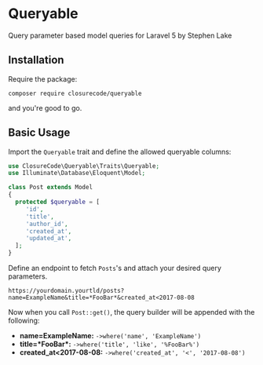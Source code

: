# Queryable
Query parameter based model queries for Laravel 5 by Stephen Lake

## Installation

Require the package:

`composer require closurecode/queryable`

and you're good to go.

## Basic Usage
Import the `Queryable` trait and define the allowed queryable columns:

```php
use ClosureCode\Queryable\Traits\Queryable;
use Illuminate\Database\Eloquent\Model;

class Post extends Model
{
  protected $queryable = [
     'id',
     'title',
     'author_id',
     'created_at',
     'updated_at',
  ];
}
```

Define an endpoint to fetch `Posts`'s and attach your desired query parameters.

`https://yourdomain.yourtld/posts?name=ExampleName&title=*FooBar*&created_at<2017-08-08`

Now when you call `Post::get()`, the query builder will be appended with the following:

- **name=ExampleName:** `->where('name', 'ExampleName')`
- **title=\*FooBar\*:** `->where('title', 'like', '%FooBar%')`
- **created_at<2017-08-08:** `->where('created_at', '<', '2017-08-08')`
